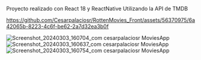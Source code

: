 Proyecto realizado con React 18 y ReactNative
Utilizando la API de TMDB

https://github.com/Cesarpalaciosr/RottenMovies_Front/assets/56370975/6a42065b-8223-4c6f-be62-2a7d32ea3b0f

![Screenshot_20240303_160704_com cesarpalaciosr MoviesApp](https://github.com/Cesarpalaciosr/RottenMovies_Front/assets/56370975/273fae2a-8dd6-40a0-917d-82a7e4485af6)
![Screenshot_20240303_160637_com cesarpalaciosr MoviesApp](https://github.com/Cesarpalaciosr/RottenMovies_Front/assets/56370975/362e72b9-643c-49d1-bd6b-478ffff97082)
![Screenshot_20240303_160754_com cesarpalaciosr MoviesApp](https://github.com/Cesarpalaciosr/RottenMovies_Front/assets/56370975/68c513da-6fe1-4a46-abd7-275eddb086f1)
